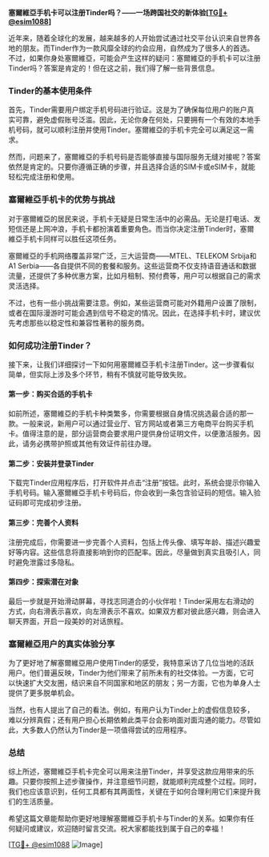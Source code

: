 **塞爾維亞手机卡可以注册Tinder吗？——一场跨国社交的新体验[[TG💪+ @esim1088](https://t.me/s/esim1088)]**

近年来，随着全球化的发展，越来越多的人开始尝试通过社交平台认识来自世界各地的朋友。而Tinder作为一款风靡全球的约会应用，自然成为了很多人的首选。不过，如果你身处塞爾維亞，可能会产生这样的疑问：塞爾維亞的手机卡可以注册Tinder吗？答案是肯定的！但在这之前，我们得了解一些背景信息。

### Tinder的基本使用条件

首先，Tinder需要用户绑定手机号码进行验证。这是为了确保每位用户的账户真实可靠，避免虚假账号泛滥。因此，无论你身在何处，只要拥有一个有效的本地手机号码，就可以顺利注册并使用Tinder。塞爾維亞的手机卡完全可以满足这一需求。

然而，问题来了，塞爾維亞的手机号码是否能够直接与国际服务无缝对接呢？答案依然是肯定的。只要你遵循正确的步骤，并且选择合适的SIM卡或eSIM卡，就能轻松完成注册和使用。

### 塞爾維亞手机卡的优势与挑战

对于塞爾維亞的居民来说，手机卡无疑是日常生活中的必需品。无论是打电话、发短信还是上网冲浪，手机卡都扮演着重要角色。而当你决定注册Tinder时，塞爾維亞手机卡同样可以胜任这项任务。

塞爾維亞的手机网络覆盖非常广泛，三大运营商——MTEL、TELEKOM Srbija和A1 Serbia——各自提供不同的套餐和服务。这些运营商不仅支持语音通话和数据流量，还提供了多种优惠方案，比如月租制、预付费等，用户可以根据自己的需求灵活选择。

不过，也有一些小挑战需要注意。例如，某些运营商可能对外籍用户设置了限制，或者在国际漫游时可能会遇到信号不稳定的情况。因此，在选择手机卡时，建议优先考虑那些以稳定性和兼容性著称的服务商。

### 如何成功注册Tinder？

接下来，让我们详细探讨一下如何用塞爾維亞手机卡注册Tinder。这一步骤看似简单，但实际上涉及多个环节，稍有不慎就可能导致失败。

#### 第一步：购买合适的手机卡

如前所述，塞爾維亞的手机卡种类繁多，你需要根据自身情况挑选最合适的那一款。一般来说，新用户可以通过营业厅、官方网站或者第三方电商平台购买手机卡。值得注意的是，部分运营商会要求用户提供身份证明文件，以便激活服务。因此，请务必携带护照或其他有效证件前往办理。

#### 第二步：安装并登录Tinder

下载完Tinder应用程序后，打开软件并点击“注册”按钮。此时，系统会提示你输入手机号码。输入塞爾維亞手机卡号码后，你会收到一条包含验证码的短信。输入验证码即可完成初步注册。

#### 第三步：完善个人资料

注册完成后，你需要进一步完善个人资料，包括上传头像、填写年龄、描述兴趣爱好等内容。这些信息将直接影响到你的匹配率。因此，尽量做到真实且吸引人，同时避免泄露过多隐私。

#### 第四步：探索潜在对象

最后一步就是开始滑动屏幕，寻找志同道合的小伙伴啦！Tinder采用左右滑动的方式，向右滑表示喜欢，向左滑表示不喜欢。如果双方都对彼此感兴趣，则会进入聊天界面，开启一段美妙的对话旅程。

### 塞爾維亞用户的真实体验分享

为了更好地了解塞爾維亞用户使用Tinder的感受，我特意采访了几位当地的活跃用户。他们普遍反映，Tinder为他们带来了前所未有的社交体验。一方面，它可以快速扩大交友圈，结识来自不同国家和地区的朋友；另一方面，它也为单身人士提供了更多脱单机会。

当然，也有人提出了自己的看法。例如，有用户认为Tinder上的虚假信息较多，难以分辨真假；还有用户担心长期依赖此类平台会影响面对面沟通的能力。尽管如此，大多数人仍然认为Tinder是一项值得尝试的应用程序。

### 总结

综上所述，塞爾維亞手机卡完全可以用来注册Tinder，并享受这款应用带来的乐趣。只要你按照上述步骤操作，并注意细节问题，就能顺利完成整个过程。同时，我们也应该意识到，任何工具都有其两面性，关键在于如何合理利用它们来提升我们的生活质量。

希望这篇文章能帮助你更好地理解塞爾維亞手机卡与Tinder的关系。如果你有任何疑问或建议，欢迎随时留言交流。祝大家都能找到属于自己的幸福！

[[TG💪+ @esim1088](https://t.me/s/esim1088) ![Image](https://i.postimg.cc/4NQfJmqS/Snipaste-2025-05-13-00-14-12.png)]
